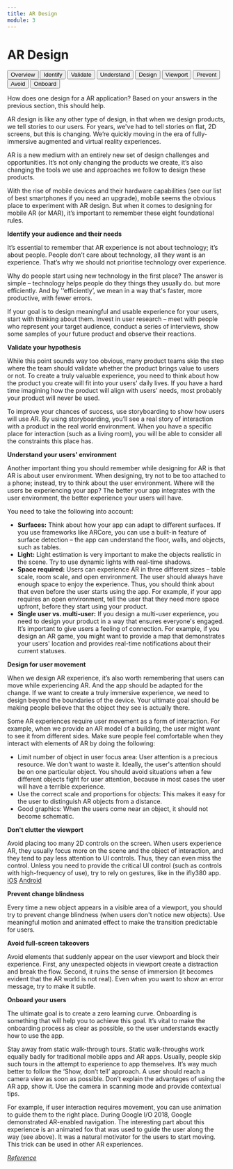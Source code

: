```yaml
---
title: AR Design
module: 3
---
```


# AR Design

<div class="tab">
  <button class="tablinks" onclick="openTab(event, 'Overview')">Overview</button>
  <button class="tablinks" onclick="openTab(event, 'Identify')">Identify</button>
  <button class="tablinks" onclick="openTab(event, 'Validate')">Validate</button>
  <button class="tablinks" onclick="openTab(event, 'Understand')">Understand</button>
  <button class="tablinks" onclick="openTab(event, 'Design')">Design</button>
  <button class="tablinks" onclick="openTab(event, 'Viewport')">Viewport</button>
  <button class="tablinks" onclick="openTab(event, 'Prevent')">Prevent</button>
  <button class="tablinks" onclick="openTab(event, 'Avoid')">Avoid</button>
  <button class="tablinks" onclick="openTab(event, 'Onboard')">Onboard</button>

</div>

<div id="Overview" class="tabcontent" style="display:block">
<p>How does one design for a AR application?  Based on your answers in the previous section, this should help.</p>

<p>AR design is like any other type of design, in that when we design products, we tell stories to our users. For years, we've had to tell stories on flat, 2D screens, but this is changing. We’re quickly moving in the era of fully-immersive augmented and virtual reality experiences. </p>

<p>AR is a new medium with an entirely new set of design challenges and opportunities. It’s not only changing the products we create, it’s also changing the tools we use and approaches we follow to design these products. </p>

<p>With the rise of mobile devices and their hardware capabilities (see our list of best smartphones if you need an upgrade), mobile seems the obvious place to experiment with AR design. But when it comes to designing for mobile AR (or MAR), it’s important to remember these eight foundational rules.</p>
</div>

<div id="Identify" class="tabcontent">

<p><b>Identify your audience and their needs</b></p>

<p>It’s essential to remember that AR experience is not about technology; it’s about people. People don’t care about technology, all they want is an experience. That’s why we should not prioritise technology over experience.</p>

<p>Why do people start using new technology in the first place? The answer is simple – technology helps people do they things they usually do. but more efficiently. And by '‘efficiently’, we mean in a way that's faster, more productive, with fewer errors.</p>

<p>If your goal is to design meaningful and usable experience for your users, start with thinking about them. Invest in user research – meet with people who represent your target audience, conduct a series of interviews, show some samples of your future product and observe their reactions. </p>

</div>
<div id="Validate" class="tabcontent">

<p><b>Validate your hypothesis</b></p>

<p>While this point sounds way too obvious, many product teams skip the step where the team should validate whether the product brings value to users or not. To create a truly valuable experience, you need to think about how the product you create will fit into your users' daily lives. If you have a hard time imagining how the product will align with users' needs, most probably your product will never be used.</p>

<p>To improve your chances of success, use storyboarding to show how users will use AR. By using storyboarding, you’ll see a real story of interaction with a product in the real world environment. When you have a specific place for interaction (such as a living room), you will be able to consider all the constraints this place has. </p>
</div>
<div id="Understand" class="tabcontent">

<p><b>Understand your users' environment</b></p>

<p>Another important thing you should remember while designing for AR is that AR is about user environment. When designing, try not to be too attached to a phone; instead, try to think about the user environment. Where will the users be experiencing your app? The better your app integrates with the user environment, the better experience your users will have.</p>

<p>You need to take the following into account:</p>
<ul>
<li><b>Surfaces:</b> Think about how your app can adapt to different surfaces. If you use frameworks like ARCore, you can use a built-in feature of surface detection – the app can understand the floor, walls, and objects, such as tables.</li>

<li><b>Light:</b> Light estimation is very important to make the objects realistic in the scene. Try to use dynamic lights with real-time shadows.</li>

<li><b>Space required:</b> Users can experience AR in three different sizes – table scale, room scale, and open environment. The user should always have enough space to enjoy the experience. Thus, you should think about that even before the user starts using the app. For example, if your app requires an open environment, tell the user that they need more space upfront, before they start using your product.</li>

<li><b>Single user vs. multi-user:</b> If you design a multi-user experience, you need to design your product in a way that ensures everyone's engaged. It’s important to give users a feeling of connection. For example, if you design an AR game, you might want to provide a map that demonstrates your users' location and provides real-time notifications about their current statuses.</li>
</ul>
</div>
<div id="Design" class="tabcontent">

<p><b>Design for user movement</b></p>

<p>When we design AR experience, it’s also worth remembering that users can move while experiencing AR. And the app should be adapted for the change. If we want to create a truly immersive experience, we need to design beyond the boundaries of the device. Your ultimate goal should be making people believe that the object they see is actually there. </p>

<p>Some AR experiences require user movement as a form of interaction. For example, when we provide an AR model of a building, the user might want to see it from different sides. Make sure people feel comfortable when they interact with elements of 
AR by doing the following:</p>
<ul>
<li>Limit number of object in user focus area: User attention is a precious resource. We don’t want to waste it. Ideally, the user's attention should be on one particular object. You should avoid situations when a few different objects fight for user attention, because in most cases the user will have a terrible experience.
</li>
<li>Use the correct scale and proportions for objects: This makes it easy for the user to distinguish AR objects from a distance.</li>
<li>Good graphics: When the users come near an object, it should not become schematic.</li>
</ul>
</div>
<div id="Viewport" class="tabcontent">

<p><b>Don't clutter the viewport</b></p>

<p>Avoid placing too many 2D controls on the screen. When users experience AR, they usually focus more on the scene and the object of interaction, and they tend to pay less attention to UI controls. Thus, they can even miss the control. Unless you need to provide the critical UI control (such as controls with high-frequency of use), try to rely on gestures, like in the ifly380 app. <a href="https://apps.apple.com/us/app/iflya380/id1276202010" target="_new">iOS</a> <a href="https://play.google.com/store/apps/details?id=com.airbus.iflya380.android&hl=en_US" target="_new">Android</a></p>
</div>
<div id="Prevent" class="tabcontent">

<p><b>Prevent change blindness</b></p>

<p>Every time a new object appears in a visible area of a viewport, you should try to prevent change blindness (when users don't notice new objects). Use meaningful motion and animated effect to make the transition predictable for users. </p>
</div>
<div id="Avoid" class="tabcontent">

<p><b>Avoid full-screen takeovers</b></p>

<p>Avoid elements that suddenly appear on the user viewport and block their experience. First, any unexpected objects in viewport create a distraction and break the flow. Second, it ruins the sense of immersion (it becomes evident that the AR world is not real). Even when you want to show an error message, try to make it subtle.</p>
</div>
<div id="Onboard" class="tabcontent">

<p><b>Onboard your users</b></p>

<p>The ultimate goal is to create a zero learning curve. Onboarding is something that will help you to achieve this goal. It’s vital to make the onboarding process as clear as possible, so the user understands exactly how to use the app.</p>

<p>Stay away from static walk-through tours. Static walk-throughs work equally badly for traditional mobile apps and AR apps. Usually, people skip such tours in the attempt to experience to app themselves. It’s way much better to follow the ‘Show, don’t tell’ approach. A user should reach a camera view as soon as possible. Don’t explain the advantages of using the AR app, show it. Use the camera in scanning mode and provide contextual tips.</p>

<p>For example, if user interaction requires movement, you can use animation to guide them to the right place. During Google I/O 2018, Google demonstrated AR-enabled navigation. The interesting part about this experience is an animated fox that was used to guide the user along the way (see above). It was a natural motivator for the users to start moving. This trick can be used in other AR experiences.</p>
</div>

<p><a href="https://www.creativebloq.com/features/ar-design" target="_new"><em>Reference</em></a>


